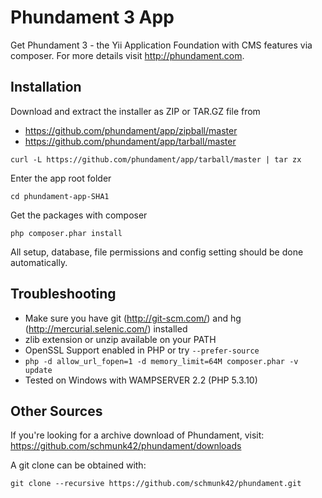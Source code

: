 Phundament 3 App
================

Get Phundament 3 - the Yii Application Foundation with CMS features via composer.
For more details visit http://phundament.com.


Installation
------------

Download and extract the installer as ZIP or TAR.GZ file from

* https://github.com/phundament/app/zipball/master
* https://github.com/phundament/app/tarball/master

```
curl -L https://github.com/phundament/app/tarball/master | tar zx
```

Enter the app root folder
```
cd phundament-app-SHA1
```

Get the packages with composer

```
php composer.phar install
```

All setup, database, file permissions and config setting should be done automatically.
 
 
Troubleshooting
---------------
 
 * Make sure you have git (http://git-scm.com/) and hg (http://mercurial.selenic.com/) installed
 * zlib extension or unzip available on your PATH
 * OpenSSL Support enabled in PHP or try ```--prefer-source```
 * ```php -d allow_url_fopen=1 -d memory_limit=64M composer.phar -v update```
 * Tested on Windows with WAMPSERVER 2.2 (PHP 5.3.10)
 

Other Sources
-------------
If you're looking for a archive download of Phundament, visit: https://github.com/schmunk42/phundament/downloads

A git clone can be obtained with:
```
git clone --recursive https://github.com/schmunk42/phundament.git
```
